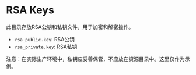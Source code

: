 # RSA Keys

此目录存放RSA公钥和私钥文件，用于加密和解密操作。

- `rsa_public.key`: RSA公钥
- `rsa_private.key`: RSA私钥

注意：在实际生产环境中，私钥应妥善保管，不应放在资源目录中。这里仅作为示例。